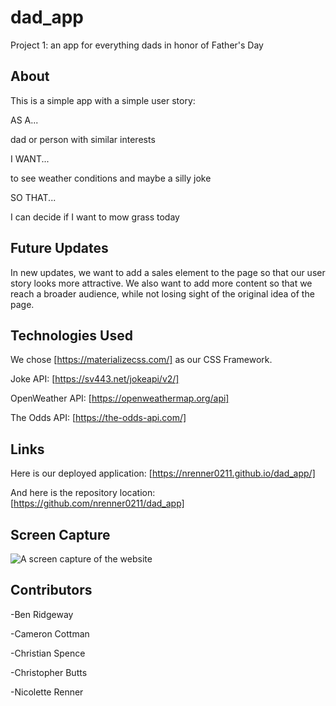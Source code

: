 # dad_app

Project 1: an app for everything dads in honor of Father's Day

## About

This is a simple app with a simple user story:

AS A...

dad or person with similar interests

I WANT...

to see weather conditions and maybe a silly joke

SO THAT...

I can decide if I want to mow grass today

## Future Updates

In new updates, we want to add a sales element to the page so that our user story looks more attractive. We also want to add more content so that we reach a broader audience, while not losing sight of the original idea of the page.

## Technologies Used

We chose [https://materializecss.com/] as our CSS Framework.

Joke API: [https://sv443.net/jokeapi/v2/]

OpenWeather API: [https://openweathermap.org/api]

The Odds API: [https://the-odds-api.com/]

## Links

Here is our deployed application: [https://nrenner0211.github.io/dad_app/]

And here is the repository location: [https://github.com/nrenner0211/dad_app]

## Screen Capture

![A screen capture of the website](assets/images/screen-capture%20(1).gif)

## Contributors

-Ben Ridgeway

-Cameron Cottman

-Christian Spence

-Christopher Butts

-Nicolette Renner
